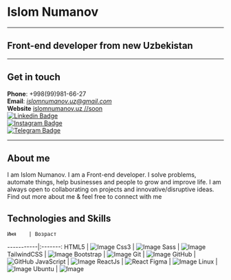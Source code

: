# Islom Numanov

---

## Front-end developer from new Uzbekistan

---

## Get in touch

**Phone**: +998(99)981-66-27 <br />
**Email**: *islomnumanov.uz@gmail.com* <br />
**Website** [islomnumanov.uz //soon](https://www.islomnumanov.uz) <br/>
[![Linkedin Badge](https://img.shields.io/badge/-islomnumanov.uz-blue?style=flat-square&logo=Linkedin&logoColor=white&link=https://https://www.linkedin.com/in/islom-numanov-19a029217/)](https://www.linkedin.com/in/islom-numanov-19a029217/)<br />
[![Instagram Badge](https://img.shields.io/badge/-@islomnumanov.uz-D7008A?style=flat-square&labelColor=D7008A&logo=Instagram&logoColor=white&link=https://www.instagram.com/islomnumanov.uz/)](https://www.instagram.com/islomnumanov.uz/)<br />
[![Telegram Badge](https://img.shields.io/badge/@islomnumanov_uz-2CA5E0?style=flat-square&logo=telegram&logoColor=white&link=https://t.me/islomnumanov_uz)](https://t.me/islomnumanov_uz)<br />

---

## About me

I am Islom Numanov. I am a Front-end developer. I solve problems, automate things, help businesses and people to grow and improve life.
I am always open to collaborating on projects and innovative/disruptive ideas. Find out more about me & feel free to connect with me

## Technologies and Skills

    Имя    | Возраст

-----------|:-------:
HTML5 | ![Image](https://img.shields.io/badge/-HTML5-E34F26?style=for-the-badge&logo=html5&logoColor=white)
Css3 | ![Image](https://img.shields.io/badge/-CSS3-1572B6?style=for-the-badge&logo=css3)
Sass | ![Image](https://img.shields.io/badge/Sass-CC6699?style=for-the-badge&logo=sass&logoColor=white)
TailwindCSS | ![Image](https://img.shields.io/badge/Tailwind_CSS-38B2AC?style=for-the-badge&logo=tailwind-css&logoColor=white)
Bootstrap | ![Image](https://img.shields.io/badge/-Bootstrap-563D7C?style=for-the-badge&logo=bootstrap)
Git | ![Image](https://img.shields.io/badge/Git-F05032?style=for-the-badge&logo=git&logoColor=white)
GitHub | ![GitHub](https://img.shields.io/badge/github-%23121011.svg?style=for-the-badge&logo=github&logoColor=white)
JavaScript | ![Image](https://img.shields.io/badge/JavaScript-323330?style=for-the-badge&logo=javascript&logoColor=F7DF1E)
ReactJs | ![React](https://img.shields.io/badge/react-%2320232a.svg?style=for-the-badge&logo=react&logoColor=%2361DAFB)
Figma | ![Image](https://img.shields.io/badge/Figma-F24E1E?style=for-the-badge&logo=figma&logoColor=white)
Linux | ![Image](https://img.shields.io/badge/Linux-FCC624?style=for-the-badge&logo=linux&logoColor=black)
Ubuntu | ![Image](https://img.shields.io/badge/Ubuntu-E95420?style=for-the-badge&logo=ubuntu&logoColor=white)
